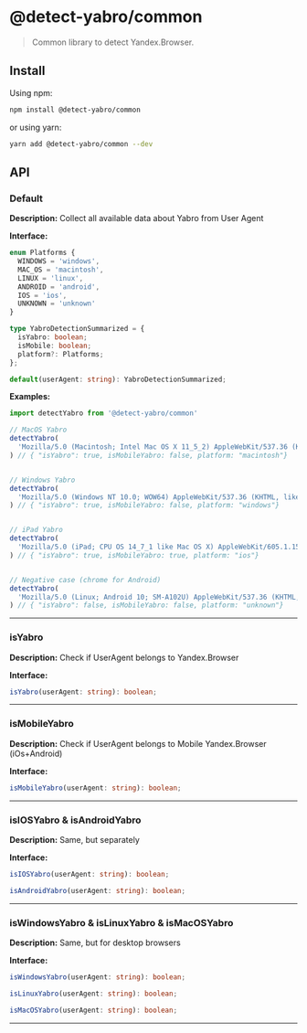 # @detect-yabro/common

> Common library to detect Yandex.Browser.

## Install

Using npm:

```sh
npm install @detect-yabro/common
```

or using yarn:

```sh
yarn add @detect-yabro/common --dev
```

## API

### Default
**Description:** Collect all available data about Yabro from User Agent

**Interface:**
```typescript
enum Platforms {
  WINDOWS = 'windows',
  MAC_OS = 'macintosh',
  LINUX = 'linux',
  ANDROID = 'android',
  IOS = 'ios',
  UNKNOWN = 'unknown'
}

type YabroDetectionSummarized = {
  isYabro: boolean;
  isMobile: boolean;
  platform?: Platforms;
};

default(userAgent: string): YabroDetectionSummarized;
```

**Examples:**
```typescript
import detectYabro from '@detect-yabro/common'

// MacOS Yabro
detectYabro(
  'Mozilla/5.0 (Macintosh; Intel Mac OS X 11_5_2) AppleWebKit/537.36 (KHTML, like Gecko) Chrome/92.0.4515.159 YaBrowser/21.8.0 Yowser/2.5 Safari/537.36'
) // { "isYabro": true, isMobileYabro: false, platform: "macintosh"}


// Windows Yabro
detectYabro(
  'Mozilla/5.0 (Windows NT 10.0; WOW64) AppleWebKit/537.36 (KHTML, like Gecko) Chrome/92.0.4515.159 YaBrowser/21.8.0 Yowser/2.5 Safari/537.36'
) // { "isYabro": true, isMobileYabro: false, platform: "windows"}


// iPad Yabro
detectYabro(
  'Mozilla/5.0 (iPad; CPU OS 14_7_1 like Mac OS X) AppleWebKit/605.1.15 (KHTML, like Gecko) Version/14.1.2 YaBrowser/21.6.6.762 Mobile/15E148 Safari/605.1'
) // { "isYabro": true, isMobileYabro: true, platform: "ios"}


// Negative case (chrome for Android)
detectYabro(
  'Mozilla/5.0 (Linux; Android 10; SM-A102U) AppleWebKit/537.36 (KHTML, like Gecko) Chrome/92.0.4515.159 Mobile Safari/537.36',
) // { "isYabro": false, isMobileYabro: false, platform: "unknown"}
```
----

### isYabro
**Description:** Check if UserAgent belongs to Yandex.Browser

**Interface:**
```typescript
isYabro(userAgent: string): boolean;
```
----

### isMobileYabro
**Description:** Check if UserAgent belongs to Mobile Yandex.Browser (iOs+Android)

**Interface:**
```typescript
isMobileYabro(userAgent: string): boolean;
```
----

### isIOSYabro & isAndroidYabro
**Description:** Same, but separately

**Interface:**
```typescript
isIOSYabro(userAgent: string): boolean;

isAndroidYabro(userAgent: string): boolean;
```
----

### isWindowsYabro & isLinuxYabro & isMacOSYabro
**Description:** Same, but for desktop browsers

**Interface:**
```typescript
isWindowsYabro(userAgent: string): boolean;

isLinuxYabro(userAgent: string): boolean;

isMacOSYabro(userAgent: string): boolean;
```
----
